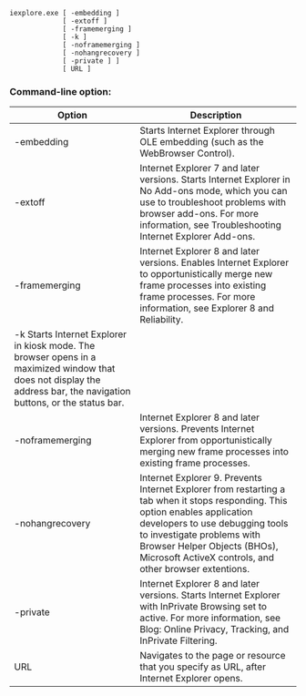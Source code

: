 ```
iexplore.exe [ -embedding ] 
             [ -extoff ] 
             [ -framemerging ] 
             [ -k ] 
             [ -noframemerging ]
             [ -nohangrecovery ]
             [ -private ] ]
             [ URL ]
```
### Command-line option:
| Option | Description |
|-----|-----|
| -embedding | Starts Internet Explorer through OLE embedding (such as the WebBrowser Control). |
| -extoff | Internet Explorer 7 and later versions. Starts Internet Explorer in No Add-ons mode, which you can use to troubleshoot problems with browser add-ons. For more information, see Troubleshooting Internet Explorer Add-ons. |
| -framemerging | Internet Explorer 8 and later versions. Enables Internet Explorer to opportunistically merge new frame processes into existing frame processes. For more information, see Explorer 8 and Reliability. |
| -k 	Starts Internet Explorer in kiosk mode. The browser opens in a maximized window that does not display the address bar, the navigation buttons, or the status bar. |
| -noframemerging | Internet Explorer 8 and later versions. Prevents Internet Explorer from opportunistically merging new frame processes into existing frame processes. |
| -nohangrecovery | Internet Explorer 9. Prevents Internet Explorer from restarting a tab when it stops responding. This option enables application developers to use debugging tools to investigate problems with Browser Helper Objects (BHOs), Microsoft ActiveX controls, and other browser extentions. |
| -private | Internet Explorer 8 and later versions. Starts Internet Explorer with InPrivate Browsing set to active. For more information, see Blog: Online Privacy, Tracking, and InPrivate Filtering. |
| URL | Navigates to the page or resource that you specify as URL, after Internet Explorer opens. |